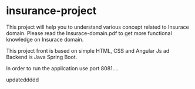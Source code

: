 # insurance-project

This project will help you to understand various concept related to Insurace domain. Please read the Insurace-domain.pdf to get more functional knowledge on 
Insurace domain. 

This project front is based on simple HTML, CSS and Angular Js ad Backend is Java Spring Boot.

In order to run the application use port 8081....

updateddddd
